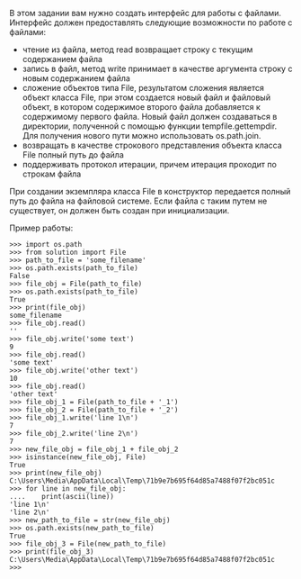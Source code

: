 В этом задании вам нужно создать интерфейс для работы с файлами. Интерфейс должен предоставлять следующие возможности по работе с файлами:  
- чтение из файла, метод read возвращает строку с текущим содержанием файла  
- запись в файл, метод write принимает в качестве аргумента строку с новым содержанием файла  
- сложение объектов типа File, результатом сложения является объект класса File, при этом создается новый файл и файловый объект, в котором содержимое второго файла добавляется к содержимому первого файла. Новый файл должен создаваться в директории, полученной с помощью функции tempfile.gettempdir. Для получения нового пути можно использовать os.path.join.  
- возвращать в качестве строкового представления объекта класса File полный путь до файла  
- поддерживать протокол итерации, причем итерация проходит по строкам файла

При создании экземпляра класса File в конструктор передается полный путь до файла на файловой системе. Если файла с таким путем не существует, он должен быть создан при инициализации.

Пример работы:
```shell
>>> import os.path
>>> from solution import File
>>> path_to_file = 'some_filename'
>>> os.path.exists(path_to_file)
False
>>> file_obj = File(path_to_file)
>>> os.path.exists(path_to_file)
True
>>> print(file_obj)
some_filename
>>> file_obj.read()
''
>>> file_obj.write('some text')
9
>>> file_obj.read()
'some text'
>>> file_obj.write('other text')
10
>>> file_obj.read()
'other text'
>>> file_obj_1 = File(path_to_file + '_1')
>>> file_obj_2 = File(path_to_file + '_2')
>>> file_obj_1.write('line 1\n')
7
>>> file_obj_2.write('line 2\n')
7
>>> new_file_obj = file_obj_1 + file_obj_2
>>> isinstance(new_file_obj, File)
True
>>> print(new_file_obj)
C:\Users\Media\AppData\Local\Temp\71b9e7b695f64d85a7488f07f2bc051c
>>> for line in new_file_obj:
....    print(ascii(line))  
'line 1\n'
'line 2\n'
>>> new_path_to_file = str(new_file_obj)
>>> os.path.exists(new_path_to_file)
True
>>> file_obj_3 = File(new_path_to_file)
>>> print(file_obj_3)
C:\Users\Media\AppData\Local\Temp\71b9e7b695f64d85a7488f07f2bc051c
>>>
```
